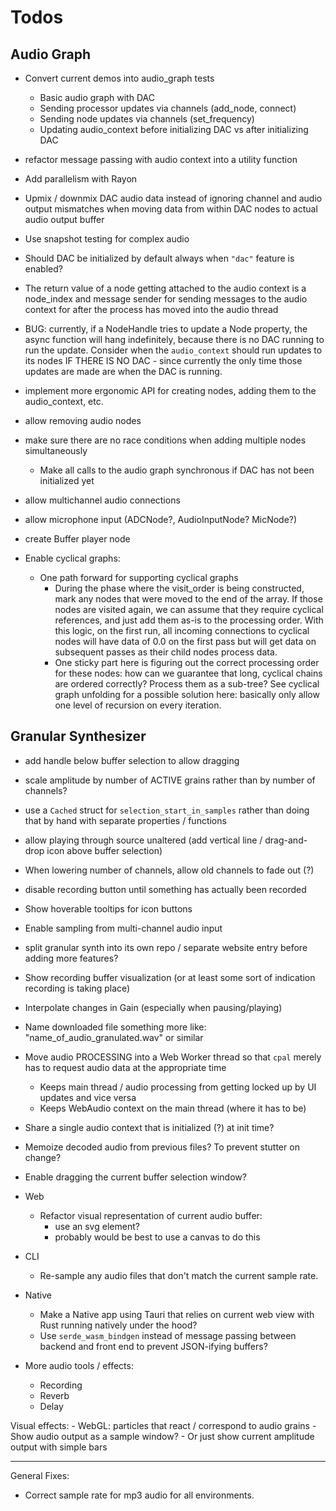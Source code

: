 # Todos

## Audio Graph

- Convert current demos into audio_graph tests

  - Basic audio graph with DAC
  - Sending processor updates via channels (add_node, connect)
  - Sending node updates via channels (set_frequency)
  - Updating audio_context before initializing DAC vs after initializing DAC

- refactor message passing with audio context into a utility function

- Add parallelism with Rayon

- Upmix / downmix DAC audio data instead of ignoring channel and audio output mismatches when moving data from within DAC nodes to actual audio output buffer

- Use snapshot testing for complex audio

- Should DAC be initialized by default always when `"dac"` feature is enabled?

- The return value of a node getting attached to the audio context is a node_index and message sender for sending messages to the audio context for after the process has moved into the audio thread

- BUG: currently, if a NodeHandle tries to update a Node property, the async function will hang indefinitely, because there is no DAC running to run the update. Consider when the `audio_context` should run updates to its nodes IF THERE IS NO DAC - since currently the only time those updates are made are when the DAC is running.

- implement more ergonomic API for creating nodes, adding them to the audio_context, etc.

- allow removing audio nodes

- make sure there are no race conditions when adding multiple nodes simultaneously

  - Make all calls to the audio graph synchronous if DAC has not been initialized yet

- allow multichannel audio connections

- allow microphone input (ADCNode?, AudioInputNode? MicNode?)

- create Buffer player node

- Enable cyclical graphs:
  - One path forward for supporting cyclical graphs
    - During the phase where the visit_order is being constructed, mark any nodes that were moved to the end of the array. If those nodes are visited again, we can assume that they require cyclical references, and just add them as-is to the processing order. With this logic, on the first run, all incoming connections to cyclical nodes will have data of 0.0 on the first pass but will get data on subsequent passes as their child nodes process data.
    - One sticky part here is figuring out the correct processing order for these nodes: how can we guarantee that long, cyclical chains are ordered correctly? Process them as a sub-tree? See cyclical graph unfolding for a possible solution here: basically only allow one level of recursion on every iteration.

## Granular Synthesizer

- add handle below buffer selection to allow dragging

- scale amplitude by number of ACTIVE grains rather than by number of channels?

- use a `Cached` struct for `selection_start_in_samples` rather than doing that by hand with separate properties / functions

- allow playing through source unaltered (add vertical line / drag-and-drop icon above buffer selection)

- When lowering number of channels, allow old channels to fade out (?)

- disable recording button until something has actually been recorded

- Show hoverable tooltips for icon buttons

- Enable sampling from multi-channel audio input

- split granular synth into its own repo / separate website entry before adding more features?

- Show recording buffer visualization (or at least some sort of indication recording is taking place)

- Interpolate changes in Gain (especially when pausing/playing)

- Name downloaded file something more like: "name_of_audio_granulated.wav" or similar

- Move audio PROCESSING into a Web Worker thread so that `cpal` merely has to request audio data at the appropriate time

  - Keeps main thread / audio processing from getting locked up by UI updates and vice versa
  - Keeps WebAudio context on the main thread (where it has to be)

- Share a single audio context that is initialized (?) at init time?
- Memoize decoded audio from previous files? To prevent stutter on change?
- Enable dragging the current buffer selection window?

- Web

  - Refactor visual representation of current audio buffer:
    - use an svg <path /> element?
    - probably would be best to use a canvas to do this

- CLI

  - Re-sample any audio files that don't match the current sample rate.

- Native

  - Make a Native app using Tauri that relies on current web view with Rust running natively under the hood?
  - Use `serde_wasm_bindgen` instead of message passing between backend and front end to prevent JSON-ifying buffers?

- More audio tools / effects:
  - Recording
  - Reverb
  - Delay

Visual effects: - WebGL: particles that react / correspond to audio grains - Show audio output as a sample window? - Or just show current amplitude output with simple bars

---

General Fixes:

- Correct sample rate for mp3 audio for all environments.
